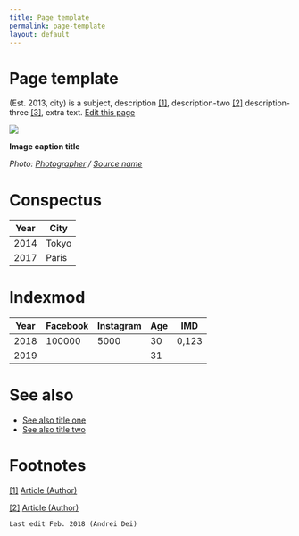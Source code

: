 ```yaml
---
title: Page template
permalink: page-template
layout: default
---
```


# Page template


(Est. 2013, city) is a subject, description <span id="a1">[\[1\]](#f1)</span>, description-two <span id="a2">[\[2\]](#f2)</span> description-three <span id="a3">[\[3\]](#f3)</span>, extra text. [Edit this page](http://prose.io/#indexmod/encyclopedia/edit/master/page.md)

![](/encyclopedia/images/image-name.jpg)

**Image caption title**

*Photo: [Photographer](/photographer) / [Source name](/source)*

# Conspectus

|Year|City|
|-|-|
|2014|Tokyo|
|2017|Paris|

# Indexmod

|Year|Facebook|Instagram|Age|IMD|
|-|-|-|-|-|
|2018|100000|5000|30|0,123|
|2019|||31||

# See also

+ [See also title one](page)
+ [See also title two](page)


# Footnotes

[[1]](#a1) <span id="f1"></span> [Article (Author)](http://example.net/article)

[[2]](#a2) <span id="f2"></span> [Article (Author)](http://example.net/article)

`Last edit Feb. 2018 (Andrei Dei)`
